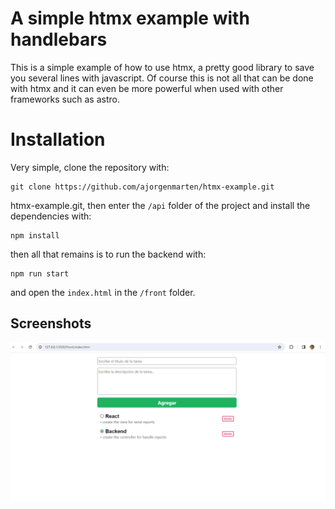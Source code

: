 
# A simple htmx example with handlebars

This is a simple example of how to use htmx, a pretty good library to save you several lines with javascript. Of course this is not all that can be done with htmx and it can even be more powerful when used with other frameworks such as astro.

# Installation

Very simple, clone the repository with:
```git
git clone https://github.com/ajorgenmarten/htmx-example.git
```
htmx-example.git, then enter the `/api` folder of the project and install the dependencies with:
```npm
npm install
```
then all that remains is to run the backend with: 
```npm
npm run start
```
and open the `index.html` in the `/front` folder.


## Screenshots

![App Screenshot](./Screenshot.png)